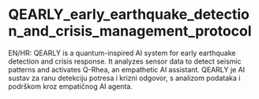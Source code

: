 # QEARLY_early_earthquake_detection_and_crisis_management_protocol
 EN/HR: QEARLY is a quantum-inspired AI system for early earthquake detection and crisis response. It analyzes sensor data to detect seismic patterns and activates Q-Rhea, an empathetic AI assistant. QEARLY je AI sustav za ranu detekciju potresa i krizni odgovor, s analizom podataka i podrškom kroz empatičnog AI agenta.
